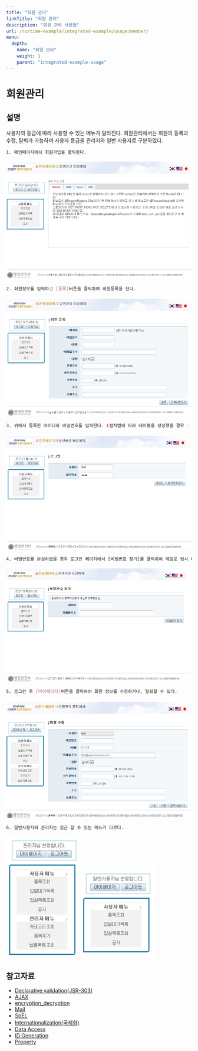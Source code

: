 ```yaml
---
title: "회원 관리"
linkTitle: "회원 관리"
description: "회원 관리 사용법"
url: /runtime-example/integrated-example/usage/member/
menu:
  depth:
    name: "회원 관리"
    weight: 1
    parent: "integrated-example-usage"
---
```



# 회원관리

## 설명

 사용자의 등급에 따라 사용할 수 있는 메뉴가 달라진다. 회원관리에서는 회원의 등록과 수정, 탈퇴가 가능하며 사용자 등급을 관리자와 일반 사용자로 구분하였다.

```bash
1. 메인페이지에서 회원가입을 클릭한다.
```

 ![image](./images/사용법-1._main.jpg)

```bash
2. 회원정보를 입력하고 [등록]버튼을 클릭하여 회원등록을 한다.
```

 ![image](./images/사용법-2._memberregist.jpg)

```bash
3. 위에서 등록한 아이디와 비밀번호를 입력한다. (설치법에 따라 테이블을 생성했을 경우 - 관리자 아이디/비밀번호: admin/admin, 일반 사용자 아이디/비밀번호: user/user) 
```

 ![image](./images/사용법-3._login.jpg)

```bash
4. 비밀번호를 분실하였을 경우 로그인 페이지에서 [비밀번호 찾기]를 클릭하여 메일로 임시 비밀번호를 발급받는다.
```

 ![image](./images/사용법-4._searchpassword.jpg)

```bash
5. 로그인 후 [마이페이지]버튼을 클릭하여 회원 정보를 수정하거나, 탈퇴할 수 있다.
```

 ![image](./images/사용법-5._memberupdate.jpg)

```bash
6. 일반사용자와 관리자는 접근 할 수 있는 메뉴가 다르다. 
```

 ![image](./images/사용법-관리자.jpg) ![image](./images/사용법-일반사용자.jpg)

## 참고자료

- [Declarative validation(JSR-303)](https://www.egovframe.go.kr/wiki/doku.php?id=egovframework:rte2:ptl:jsr303)
- [AJAX](https://www.egovframe.go.kr/wiki/doku.php?id=egovframework:rte2:ptl:ajax_support)
- [encryption_decryption](https://www.egovframe.go.kr/wiki/doku.php?id=egovframework:rte2:fdl:encryption_decryption)
- [Mail](https://www.egovframe.go.kr/wiki/doku.php?id=egovframework:rte2:fdl:mail)
- [SpEL](https://www.egovframe.go.kr/wiki/doku.php?id=egovframework:rte2:ptl:spel)
- [Internationalization(국제화)](https://www.egovframe.go.kr/wiki/doku.php?id=egovframework:rte2:ptl:internationalization)
- [Data Access](https://www.egovframe.go.kr/wiki/doku.php?id=egovframework:rte2:psl:data_access)
- [ID Generation](https://www.egovframe.go.kr/wiki/doku.php?id=egovframework:rte2:fdl:id_generation)
- [Property](https://www.egovframe.go.kr/wiki/doku.php?id=egovframework:rte2:fdl:property)